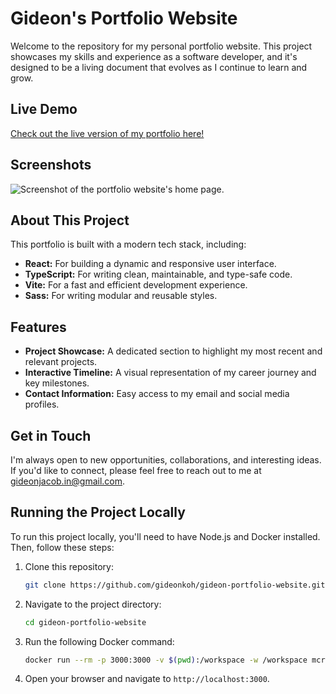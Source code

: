 # Gideon's Portfolio Website

Welcome to the repository for my personal portfolio website. This project showcases my skills and experience as a software developer, and it's designed to be a living document that evolves as I continue to learn and grow.

## Live Demo

[Check out the live version of my portfolio here!](https://portfolio.gideonjacob.in)

## Screenshots

![Screenshot of the portfolio website's home page.](https://via.placeholder.com/800x400.png?text=Portfolio+Screenshot)

## About This Project

This portfolio is built with a modern tech stack, including:

*   **React:** For building a dynamic and responsive user interface.
*   **TypeScript:** For writing clean, maintainable, and type-safe code.
*   **Vite:** For a fast and efficient development experience.
*   **Sass:** For writing modular and reusable styles.

## Features

*   **Project Showcase:** A dedicated section to highlight my most recent and relevant projects.
*   **Interactive Timeline:** A visual representation of my career journey and key milestones.
*   **Contact Information:** Easy access to my email and social media profiles.

## Get in Touch

I'm always open to new opportunities, collaborations, and interesting ideas. If you'd like to connect, please feel free to reach out to me at [gideonjacob.in@gmail.com](mailto:gideonjacob.in@gmail.com).

## Running the Project Locally

To run this project locally, you'll need to have Node.js and Docker installed. Then, follow these steps:

1.  Clone this repository:

    ```bash
    git clone https://github.com/gideonkoh/gideon-portfolio-website.git
    ```

2.  Navigate to the project directory:

    ```bash
    cd gideon-portfolio-website
    ```

3.  Run the following Docker command:

    ```bash
    docker run --rm -p 3000:3000 -v $(pwd):/workspace -w /workspace mcr.microsoft.com/devcontainers/javascript-node:1-22-bookworm /bin/bash -c "npm install && npm run dev"
    ```

4.  Open your browser and navigate to `http://localhost:3000`.
